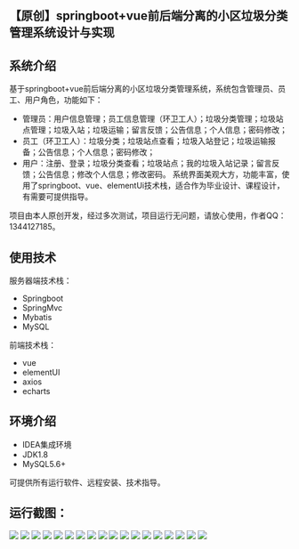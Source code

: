 ## 【原创】springboot+vue前后端分离的小区垃圾分类管理系统设计与实现

## 系统介绍

基于springboot+vue前后端分离的小区垃圾分类管理系统，系统包含管理员、员工、用户角色，功能如下：
- 管理员：用户信息管理；员工信息管理（环卫工人）；垃圾分类管理；垃圾站点管理；垃圾入站；垃圾运输；留言反馈；公告信息；个人信息；密码修改；
- 员工（环卫工人）：垃圾分类；垃圾站点查看；垃圾入站登记；垃圾运输报备；公告信息；个人信息；密码修改；
- 用户：注册、登录；垃圾分类查看；垃圾站点；我的垃圾入站记录；留言反馈；公告信息；修改个人信息；修改密码。
系统界面美观大方，功能丰富，使用了springboot、vue、elementUi技术栈，适合作为毕业设计、课程设计，有需要可提供指导。

项目由本人原创开发，经过多次测试，项目运行无问题，请放心使用，作者QQ：1344127185。

## 使用技术

服务器端技术栈：

- Springboot
- SpringMvc
- Mybatis
- MySQL

前端技术栈：

- vue
- elementUI
- axios
- echarts

## 环境介绍

- IDEA集成环境
- JDK1.8
- MySQL5.6+

可提供所有运行软件、远程安装、技术指导。

## 运行截图：
![](https://github.com/itcoderyhl/rubbish-server/blob/main/images/1.png)
![](https://github.com/itcoderyhl/rubbish-server/blob/main/images/2.png)
![](https://github.com/itcoderyhl/rubbish-server/blob/main/images/3.png)
![](https://github.com/itcoderyhl/rubbish-server/blob/main/images/4.png)
![](https://github.com/itcoderyhl/rubbish-server/blob/main/images/5.png)
![](https://github.com/itcoderyhl/rubbish-server/blob/main/images/6.png)
![](https://github.com/itcoderyhl/rubbish-server/blob/main/images/7.png)
![](https://github.com/itcoderyhl/rubbish-server/blob/main/images/8.png)
![](https://github.com/itcoderyhl/rubbish-server/blob/main/images/9.png)
![](https://github.com/itcoderyhl/rubbish-server/blob/main/images/10.png)
![](https://github.com/itcoderyhl/rubbish-server/blob/main/images/11.png)
![](https://github.com/itcoderyhl/rubbish-server/blob/main/images/12.png)
![](https://github.com/itcoderyhl/rubbish-server/blob/main/images/13.png)
![](https://github.com/itcoderyhl/rubbish-server/blob/main/images/14.png)
![](https://github.com/itcoderyhl/rubbish-server/blob/main/images/15.png)
![](https://github.com/itcoderyhl/rubbish-server/blob/main/images/16.png)
![](https://github.com/itcoderyhl/rubbish-server/blob/main/images/17.png)
![](https://github.com/itcoderyhl/rubbish-server/blob/main/images/18.png)
